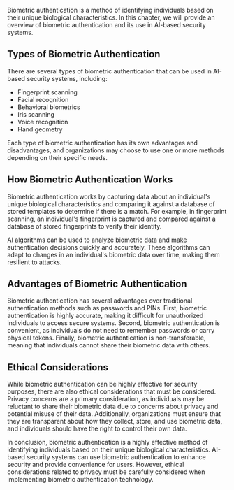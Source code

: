 
Biometric authentication is a method of identifying individuals based on their unique biological characteristics. In this chapter, we will provide an overview of biometric authentication and its use in AI-based security systems.

Types of Biometric Authentication
---------------------------------

There are several types of biometric authentication that can be used in AI-based security systems, including:

* Fingerprint scanning
* Facial recognition
* Behavioral biometrics
* Iris scanning
* Voice recognition
* Hand geometry

Each type of biometric authentication has its own advantages and disadvantages, and organizations may choose to use one or more methods depending on their specific needs.

How Biometric Authentication Works
----------------------------------

Biometric authentication works by capturing data about an individual's unique biological characteristics and comparing it against a database of stored templates to determine if there is a match. For example, in fingerprint scanning, an individual's fingerprint is captured and compared against a database of stored fingerprints to verify their identity.

AI algorithms can be used to analyze biometric data and make authentication decisions quickly and accurately. These algorithms can adapt to changes in an individual's biometric data over time, making them resilient to attacks.

Advantages of Biometric Authentication
--------------------------------------

Biometric authentication has several advantages over traditional authentication methods such as passwords and PINs. First, biometric authentication is highly accurate, making it difficult for unauthorized individuals to access secure systems. Second, biometric authentication is convenient, as individuals do not need to remember passwords or carry physical tokens. Finally, biometric authentication is non-transferable, meaning that individuals cannot share their biometric data with others.

Ethical Considerations
----------------------

While biometric authentication can be highly effective for security purposes, there are also ethical considerations that must be considered. Privacy concerns are a primary consideration, as individuals may be reluctant to share their biometric data due to concerns about privacy and potential misuse of their data. Additionally, organizations must ensure that they are transparent about how they collect, store, and use biometric data, and individuals should have the right to control their own data.

In conclusion, biometric authentication is a highly effective method of identifying individuals based on their unique biological characteristics. AI-based security systems can use biometric authentication to enhance security and provide convenience for users. However, ethical considerations related to privacy must be carefully considered when implementing biometric authentication technology.

